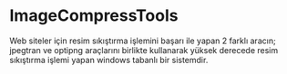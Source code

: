 # ImageCompressTools
Web siteler için resim sıkıştırma işlemini başarı ile yapan 2 farklı aracın; jpegtran ve optipng araçlarını birlikte kullanarak yüksek derecede resim sıkıştırma işlemi yapan windows tabanlı bir sistemdir.
